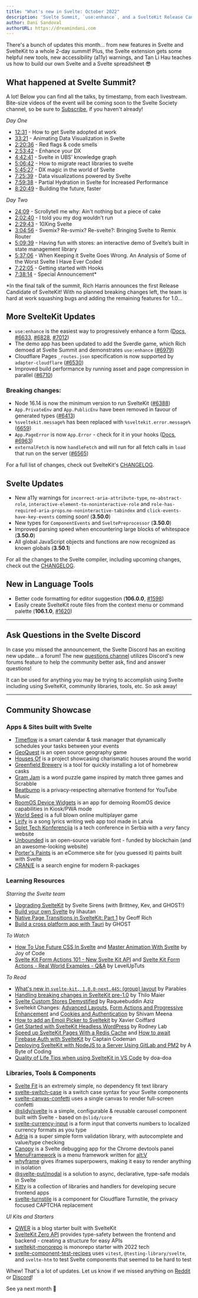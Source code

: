```yaml
---
title: "What's new in Svelte: October 2022"
description: 'Svelte Summit, `use:enhance`, and a SvelteKit Release Candidate!'
author: Dani Sandoval
authorURL: https://dreamindani.com
---
```


There's a bunch of updates this month... from new features in Svelte and SvelteKit to a whole 2-day _summit_! Plus, the Svelte extension gets some helpful new tools, new accessibility (a11y) warnings, and Tan Li Hau teaches us how to build our own Svelte and a Svelte spreadsheet 😎

## What happened at Svelte Summit?

A lot! Below you can find all the talks, by timestamp, from each livestream. Bite-size videos of the event will be coming soon to the Svelte Society channel, so be sure to [Subscribe](https://www.youtube.com/c/SvelteSociety), if you haven't already!

_Day One_

- [12:31](https://www.youtube.com/watch?v=pJcbZr5VlV4&t=751s) - How to get Svelte adopted at work
- [33:21](https://www.youtube.com/watch?v=pJcbZr5VlV4&t=2001s) - Animating Data Visualization in Svelte
- [2:20:36](https://www.youtube.com/watch?v=pJcbZr5VlV4&t=8436s) - Red flags & code smells
- [2:53:42](https://www.youtube.com/watch?v=pJcbZr5VlV4&t=10422s) - Enhance your DX
- [4:42:41](https://www.youtube.com/watch?v=pJcbZr5VlV4&t=16961s) - Svelte in UBS’ knowledge graph
- [5:06:42](https://www.youtube.com/watch?v=pJcbZr5VlV4&t=18402s) - How to migrate react libraries to svelte
- [5:45:27](https://www.youtube.com/watch?v=pJcbZr5VlV4&t=20727s) - DX magic in the world of Svelte
- [7:25:39](https://www.youtube.com/watch?v=pJcbZr5VlV4&t=26739s) - Data visualizations powered by Svelte
- [7:59:38](https://www.youtube.com/watch?v=pJcbZr5VlV4&t=28778s) - Partial Hydration in Svelte for Increased Performance
- [8:20:49](https://www.youtube.com/watch?v=pJcbZr5VlV4&t=30049s) - Building the future, faster

_Day Two_

- [24:09](https://www.youtube.com/watch?v=A8jkJTWacow&t=1449s) - Scrollytell me why: Ain't nothing but a piece of cake
- [2:02:40](https://www.youtube.com/watch?v=A8jkJTWacow&t=7360s) - I told you my dog wouldn’t run
- [2:29:43](https://www.youtube.com/watch?v=A8jkJTWacow&t=8983s) - 10Xing Svelte
- [3:04:56](https://www.youtube.com/watch?v=A8jkJTWacow&t=11096s) - Svemix? Re-svmix? Re-svelte?: Bringing Svelte to Remix Router
- [5:09:39](https://www.youtube.com/watch?v=A8jkJTWacow&t=18579s) - Having fun with stores: an interactive demo of Svelte’s built in state management library
- [5:37:06](https://www.youtube.com/watch?v=A8jkJTWacow&t=20226s) - When Keeping it Svelte Goes Wrong. An Analysis of Some of the Worst Svelte I Have Ever Coded
- [7:22:05](https://www.youtube.com/watch?v=A8jkJTWacow&t=26525s) - Getting started with Hooks
- [7:38:14](https://www.youtube.com/watch?v=A8jkJTWacow&t=27494s) - Special Announcement\*

\*In the final talk of the summit, Rich Harris announces the first Release Candidate of SvelteKit! With no planned breaking changes left, the team is hard at work squashing bugs and adding the remaining features for 1.0...

## More SvelteKit Updates

- `use:enhance` is the easiest way to progressively enhance a form ([Docs](/docs/kit/form-actions#progressive-enhancement-use-enhance), [#6633](https://github.com/sveltejs/kit/pull/6633), [#6828](https://github.com/sveltejs/kit/pull/6828), [#7012](https://github.com/sveltejs/kit/pull/7012))
- The demo app has been updated to add the Sverdle game, which Rich demoed at Svelte Summit and demonstrates `use:enhance` ([#6979](https://github.com/sveltejs/kit/pull/6979))
- Cloudflare Pages `_routes.json` specification is now supported by `adapter-cloudflare` ([#6530](https://github.com/sveltejs/kit/pull/6530))
- Improved build performance by running asset and page compression in parallel ([#6710](https://github.com/sveltejs/kit/pull/6710))

### Breaking changes:

- Node 16.14 is now the minimum version to run SvelteKit ([#6388](https://github.com/sveltejs/kit/pull/6388))
- `App.PrivateEnv` and `App.PublicEnv` have been removed in favour of generated types ([#6413](https://github.com/sveltejs/kit/pull/6413))
- `%sveltekit.message%` has been replaced with `%sveltekit.error.message%` ([6659](https://github.com/sveltejs/kit/pull/6659))
- `App.PageError` is now `App.Error` - check for it in your hooks ([Docs](/docs/kit/hooks#shared-hooks-handleerror), [#6963](https://github.com/sveltejs/kit/pull/6963))
- `externalFetch` is now `handleFetch` and will run for all fetch calls in `load` that run on the server ([#6565](https://github.com/sveltejs/kit/pull/6565))

For a full list of changes, check out SvelteKit's [CHANGELOG](https://github.com/sveltejs/kit/blob/master/packages/kit/CHANGELOG.md).

## Svelte Updates

- New a11y warnings for `incorrect-aria-attribute-type`, `no-abstract-role`, `interactive-element-to-noninteractive-role` and `role-has-required-aria-props`.`no-noninteractive-tabindex` and `click-events-have-key-events` coming soon! (**3.50.0**)
- New types for `ComponentEvents` and `SveltePreprocessor` (**3.50.0**)
- Improved parsing speed when encountering large blocks of whitespace (**3.50.0**)
- All global JavaScript objects and functions are now recognized as known globals (**3.50.1**)

For all the changes to the Svelte compiler, including upcoming changes, check out the [CHANGELOG](https://github.com/sveltejs/svelte/blob/master/CHANGELOG.md).

## New in Language Tools

- Better code formatting for editor suggestion (**106.0.0**, [#1598](https://github.com/sveltejs/language-tools/pull/1598))
- Easily create SvelteKit route files from the context menu or command palette (**106.1.0**, [#1620](https://github.com/sveltejs/language-tools/pull/1620))

---

## Ask Questions in the Svelte Discord

In case you missed the announcement, the Svelte Discord has an exciting new update... a forum! The new [questions channel](https://discord.com/channels/457912077277855764/1023340103071965194) utilizes Discord's new forums feature to help the community better ask, find and answer questions!

It can be used for anything you may be trying to accomplish using Svelte including using SvelteKit, community libraries, tools, etc. So ask away!

---

## Community Showcase

### Apps & Sites built with Svelte

- [Timeflow](https://www.timeflow.site/) is a smart calendar & task manager that dynamically schedules your tasks between your events
- [GeoQuest](https://github.com/woutdp/geoquest) is an open source geography game
- [Houses Of](https://housesof.world/) is a project showcasing charismatic houses around the world
- [Greenfield Brewery](https://greenfield-brewery.vercel.app/) is a tool for quickly installing a lot of homebrew casks
- [Gram Jam](https://gramjam.app/) is a word puzzle game inspired by match three games and Scrabble
- [Beatbump](https://github.com/snuffyDev/Beatbump) is a privacy-respecting alternative frontend for YouTube Music
- [RoomOS Device Widgets](https://github.com/wxsd-sales/roomos-device-widgets) is an app for demoing RoomOS device capabilities in Kiosk/PWA mode
- [World Seed](https://store.steampowered.com/app/1870320/World_Seed/) is a full blown online multiplayer game
- [Lirify](https://lirify-tan.vercel.app/) is a song lyrics writing web app tool made in Latvia
- [Splet Tech Konferencija](https://www.splet.rs/) is a tech conference in Serbia with a _very_ fancy website
- [Unbounded](https://unbounded.polkadot.network/) is an open-source variable font - funded by blockchain (and an awesome-looking website)
- [Porter's Paints](https://shop.porterspaints.com/) is an eCommerce site for (you guessed it) paints built with Svelte
- [CRAN/E](https://www.cran-e.com/) is a search engine for modern R-packages

### Learning Resources

_Starring the Svelte team_

- [Upgrading SvelteKit](https://www.youtube.com/watch?v=vzeZskhjoeQ) by Svelte Sirens (with Brittney, Kev, and GHOST!)
- [Build your own Svelte](https://www.youtube.com/watch?v=mwvyKGw2CzU) by lihautan
- [Native Page Transitions in SvelteKit: Part 1](https://geoffrich.net/posts/page-transitions-1/) by Geoff Rich
- [Build a cross platform app with Tauri](https://ghostdev.xyz/posts/build-a-cross-platform-app-with-tauri/) by GHOST

_To Watch_

- [How To Use Future CSS In Svelte](https://www.youtube.com/watch?v=eqwtoaP-0pk) and [Master Animation With Svelte](https://www.youtube.com/watch?v=3RlBfUQCiAQ) by Joy of Code
- [Svelte Kit Form Actions 101 - New Svelte Kit API](https://www.youtube.com/watch?v=i5zdnv83mxY) and [Svelte Kit Form Actions - Real World Examples - Q&A](https://www.youtube.com/watch?v=PK2Mpt1q6K8) by LevelUpTuts

_To Read_

- [What's new in `svelte-kit, 1.0.0-next.445`: (group) layout](https://dev.to/parables/whats-new-in-svelte-kit-100-next445-group-layout-1ld5) by Parables
- [Handling breaking changes in SvelteKit pre-1.0](https://maier.tech/posts/handling-breaking-changes-in-sveltekit-pre-1-0) by Thilo Maier
- [Svelte Custom Stores Demystified](https://raqueebuddinaziz.com/blog/svelte-custom-stores-demystified/) by Raqueebuddin Aziz
- Sveltekit Changes: [Advanced Layouts](https://dev.to/theether0/sveltekit-changes-advanced-layouts-3id4), [Form Actions and Progressive Enhancement](https://dev.to/theether0/sveltekit-changes-form-actions-and-progressive-enhancement-31h9) and [Cookies and Authentication](https://dev.to/theether0/sveltekit-changes-session-and-cookies-enb) by Shivam Meena
- [How to add an Emoji Picker to Sveltekit](https://xvrc.net/) by Xavier Coiffard
- [Get Started with SvelteKit Headless WordPress](https://plus.rodneylab.com/tutorials/get-started-sveltekit-headless-wordpress) by Rodney Lab
- [Speed up SvelteKit Pages With a Redis Cache](https://www.captaincodeman.com/speed-up-sveltekit-pages-with-a-redis-cache) and [How to await Firebase Auth with SvelteKit](https://www.captaincodeman.com/how-to-await-firebase-auth-with-sveltekit) by Captain Codeman
- [Deploying SvelteKit with NodeJS to a Server Using GitLab and PM2](https://abyteofcoding.com/blog/deploying-sveltekit-with-nodejs-pm2-to-server/) by A Byte of Coding
- [Quality of Life Tips when using SvelteKit in VS Code](https://www.reddit.com/r/sveltejs/comments/xltgyp/quality_of_life_tips_when_using_sveltekit_in_vs/) by doa-doa

### Libraries, Tools & Components

- [Svelte Fit](https://github.com/leveluptuts/svelte-fit) is an extremely simple, no dependency fit text library
- [svelte-switch-case](https://github.com/l-portet/svelte-switch-case) is a switch case syntax for your Svelte components
- [svelte-canvas-confetti](https://github.com/andreasmcdermott/svelte-canvas-confetti) uses a single canvas to render full-screen confetti
- [@slidy/svelte](https://github.com/Valexr/Slidy/tree/master/packages/svelte) is a simple, configurable & reusable carousel component built with Svelte - based on `@slidy/core`
- [svelte-currency-input](https://github.com/canutin/svelte-currency-input) is a form input that converts numbers to localized currency formats as you type
- [Adria](https://github.com/pilcrowOnPaper/adria) is a super simple form validation library, with autocomplete and value/type checking
- [Canopy](https://github.com/oslabs-beta/canopy) is a Svelte debugging app for the Chrome devtools panel
- [MenuFramework](https://github.com/MyHwu9508/altv-os-menu-framework) is a menu framework written for [alt:V](https://altv.mp/#/)
- [whyframe](https://whyframe.dev/) gives iframes superpowers, making it easy to render anything in isolation
- [@svelte-put/modal](https://github.com/vnphanquang/svelte-put/tree/main/packages/misc/modal) is a solution to async, declarative, type-safe modals in Svelte
- [Kitty](https://github.com/grottopress/kitty) is a collection of libraries and handlers for developing secure frontend apps
- [svelte-turnstile](https://github.com/ghostdevv/svelte-turnstile) is a component for Cloudflare Turnstile, the privacy focused CAPTCHA replacement

_UI Kits and Starters_

- [QWER](https://github.com/kwchang0831/svelte-QWER) is a blog starter built with SvelteKit
- [SvelteKit Zero API](https://github.com/Refzlund/sveltekit-zero-api) provides type-safety between the frontend and backend - creating a structure for easy APIs
- [sveltekit-monorepo](https://github.com/sw-yx/sveltekit-monorepo) is monorepo starter with 2022 tech
- [svelte-component-test-recipes](https://github.com/davipon/svelte-component-test-recipes) uses `vitest`, `@testing-library/svelte`, and `svelte-htm` to test Svelte components that seemed to be hard to test

Whew! That's a lot of updates. Let us know if we missed anything on [Reddit](https://www.reddit.com/r/sveltejs/) or [Discord](https://discord.com/invite/yy75DKs)!

See ya next month 👋
